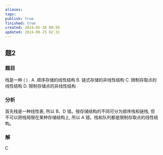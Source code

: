 ```yaml
---
aliases: 
tags: 
publish: true
finished: true
created: 2024-05-30 00:50
updated: 2024-08-25 02:31
---
```

## 题2
### 题目
栈是一种 ( ) .
A. 顺序存储的线性结构 
B. 链式存储的非线性结构
C. 限制存取点的线性结构 
D. 限制存储点的非线性结构
### 分析
首先栈是一种线性表, 所以 B、D 错。按存储结构的不同可分为顺序栈和链栈, 但不可以把栈局限在某种存储结构上, 所以 A 错。栈和队列都是限制存取点的线性结构。
### 解
C